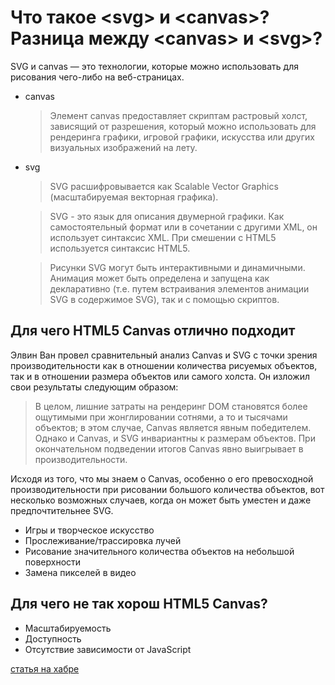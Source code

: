# Что такое &lt;svg&gt; и &lt;canvas&gt;? Разница между &lt;canvas&gt; и &lt;svg&gt;?

SVG и canvas — это технологии, которые можно использовать для рисования чего-либо на веб-страницах.

- canvas

  > Элемент canvas предоставляет скриптам растровый холст, зависящий от разрешения, который можно использовать для рендеринга графики, игровой графики, искусства или других визуальных изображений на лету.

- svg

  > SVG расшифровывается как Scalable Vector Graphics (масштабируемая векторная графика).

  > SVG - это язык для описания двумерной графики. Как самостоятельный формат или в сочетании с другими XML, он использует синтаксис XML. При смешении с HTML5 используется синтаксис HTML5.

  > Рисунки SVG могут быть интерактивными и динамичными. Анимация может быть определена и запущена как декларативно (т.е. путем встраивания элементов анимации SVG в содержимое SVG), так и с помощью скриптов.

## Для чего HTML5 Canvas отлично подходит

Элвин Ван провел сравнительный анализ Canvas и SVG с точки зрения производительности как в отношении количества рисуемых объектов, так и в отношении размера объектов или самого холста. Он изложил свои результаты следующим образом:

> В целом, лишние затраты на рендеринг DOM становятся более ощутимыми при жонглировании сотнями, а то и тысячами объектов; в этом случае, Canvas является явным победителем. Однако и Canvas, и SVG инвариантны к размерам объектов. При окончательном подведении итогов Canvas явно выигрывает в производительности.

Исходя из того, что мы знаем о Canvas, особенно о его превосходной производительности при рисовании большого количества объектов, вот несколько возможных случаев, когда он может быть уместен и даже предпочтительнее SVG.

- Игры и творческое искусство
- Прослеживание/трассировка лучей
- Рисование значительного количества объектов на небольшой поверхности
- Замена пикселей в видео

## Для чего не так хорош HTML5 Canvas?

- Масштабируемость
- Доступность
- Отсутствие зависимости от JavaScript

[статья на хабре](https://habr.com/ru/companies/ruvds/articles/476292/)
